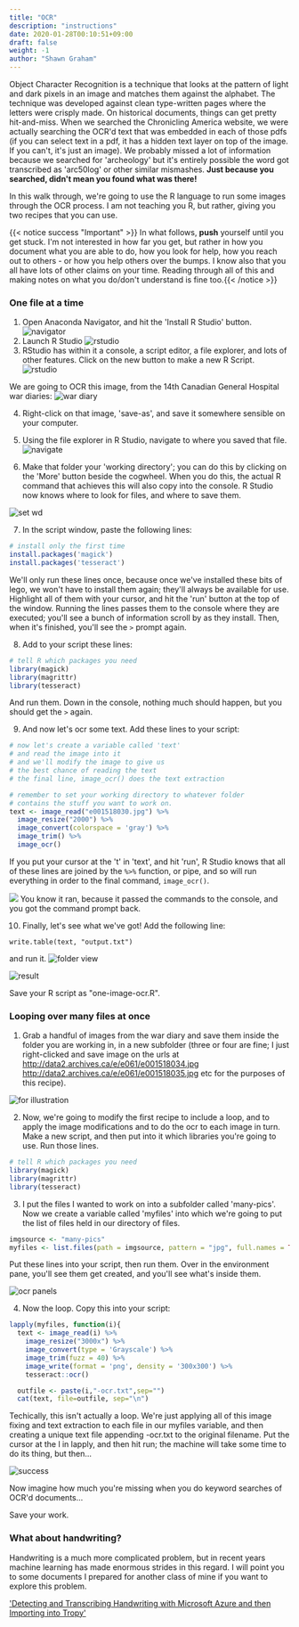 ```yaml
---
title: "OCR"
description: "instructions"
date: 2020-01-28T00:10:51+09:00
draft: false
weight: -1
author: "Shawn Graham"
---
```


Object Character Recognition is a technique that looks at the pattern of light and dark pixels in an image and matches them against the alphabet. The technique was developed against clean type-written pages where the letters were crisply made. On historical documents, things can get pretty hit-and-miss. When we searched the Chronicling America website, we were actually searching the OCR'd text that was embedded in each of those pdfs (if you can select text in a pdf, it has a hidden text layer on top of the image. If you can't, it's just an image). We probably missed a lot of information because we searched for 'archeology' but it's entirely possible the word got transcribed as 'arc50log' or other similar mismashes. **Just because you searched, didn't mean you found what was there!**

In this walk through, we're going to use the R language to run some images through the OCR process. I am not teaching you R, but rather, giving you two recipes that you can use.

{{< notice success "Important" >}} In what follows, **push** yourself until you get stuck. I'm not interested in how far you get, but rather in how you document what you are able to do, how you look for help, how you reach out to others - or how you help others over the bumps. I know also that you all have lots of other claims on your time. Reading through all of this and making notes on what you do/don't understand is fine too.{{< /notice >}}

### One file at a time  

1. Open Anaconda Navigator, and hit the 'Install R Studio' button.
![navigator](/images/ocr/navigator.png)
2. Launch R Studio
![rstudio](/images/ocr/launch.png)
3. RStudio has within it a console, a script editor, a file explorer, and lots of other features. Click on the new button to make a new R Script.
![rstudio](/images/ocr/rstudio.png)

We are going to OCR this image, from the 14th Canadian General Hospital war diaries:
![war diary](/images/ocr/e001518030.jpg)

4. Right-click on that image, 'save-as', and save it somewhere sensible on your computer.

5. Using the file explorer in R Studio, navigate to where you saved that file.
![navigate](/images/ocr/files.png)

6. Make that folder your 'working directory'; you can do this by clicking on the 'More' button beside the cogwheel. When you do this, the actual R command that achieves this will also copy into the console. R Studio now knows where to look for files, and where to save them.

![set wd](/images/ocr/set-wd.png)

7. In the script window, paste the following lines:
```R
# install only the first time
install.packages('magick')
install.packages('tesseract')
```
We'll only run these lines once, because once we've installed these bits of lego, we won't have to install them again; they'll always be available for use. Highlight all  of them with your cursor, and hit the 'run' button at the top of the window. Running the lines passes them to the console where they are executed; you'll see a bunch of information scroll by as they install. Then, when it's finished, you'll see the `>` prompt again.

8. Add to your script these lines:

```R
# tell R which packages you need
library(magick)
library(magrittr)
library(tesseract)
```
And run them. Down in the console, nothing much should happen, but you should get the `>` again.

9. And now let's ocr some text. Add these lines to your script:

```R
# now let's create a variable called 'text'
# and read the image into it
# and we'll modify the image to give us
# the best chance of reading the text
# the final line, image_ocr() does the text extraction

# remember to set your working directory to whatever folder
# contains the stuff you want to work on.
text <- image_read("e001518030.jpg") %>%
  image_resize("2000") %>%
  image_convert(colorspace = 'gray') %>%
  image_trim() %>%
  image_ocr()
```
If you put your cursor at the 't' in 'text', and hit 'run', R Studio knows that all of these lines are joined by the `%>%` function, or pipe, and so will run everything in order to the final command, `image_ocr()`.

![](/images/ocr/text-to-console.png)
You know it ran, because it passed the commands to the console, and you got the command prompt back.

10. Finally, let's see what we've got! Add the following line:

`write.table(text, "output.txt")`

and run it.
![folder view](/images/ocr/folder-view.png)

![result](/images/ocr/result.png)

Save your R script as "one-image-ocr.R".

### Looping over many files at once

1. Grab a handful of images from the war diary and save them inside the folder you are working in, in a new subfolder (three or four are fine; I just right-clicked and save image on the urls at http://data2.archives.ca/e/e061/e001518034.jpg http://data2.archives.ca/e/e061/e001518035.jpg etc for the purposes of this recipe).

![for illustration](/images/ocr/for-illustration.png)

2. Now, we're going to modify the first recipe to include a loop, and to apply the image modifications and to do the ocr to each image in turn. Make a new script, and then put into it which libraries you're going to use. Run those lines.

```R
# tell R which packages you need
library(magick)
library(magrittr)
library(tesseract)
```
3. I put the files I wanted to work on into a subfolder called 'many-pics'. Now we create a variable called 'myfiles' into which we're going to put the list of files held in our directory of files.

```R
imgsource <- "many-pics"
myfiles <- list.files(path = imgsource, pattern = "jpg", full.names = TRUE)
```
Put these lines into your script, then run them. Over in the environment pane, you'll see them get created, and you'll see what's inside them.

![ocr panels](/images/ocr/panels.png)

4. Now the loop. Copy this into your script:

```R
lapply(myfiles, function(i){
  text <- image_read(i) %>%
    image_resize("3000x") %>%
    image_convert(type = 'Grayscale') %>%
    image_trim(fuzz = 40) %>%
    image_write(format = 'png', density = '300x300') %>%
    tesseract::ocr()

  outfile <- paste(i,"-ocr.txt",sep="")
  cat(text, file=outfile, sep="\n")
```

Techically, this isn't actually a loop. We're just applying all of this image fixing and text extraction to each file in our myfiles variable, and then creating a unique text file appending -ocr.txt to the original filename. Put the cursor at the l in lapply, and then hit run; the machine will take some time to do its thing, but then...

![success](/images/ocr/success.png)

Now imagine how much you're missing when you do keyword searches of OCR'd documents...

Save your work.

### What about handwriting?

Handwriting is a much more complicated problem, but in recent years machine learning has made enormous strides in this regard. I will point you to some documents I prepared for another class of mine if you want to explore this problem.

['Detecting and Transcribing Handwriting with Microsoft Azure and then Importing into Tropy'](https://github.com/shawngraham/handwriting-to-tropy/blob/master/index.md)
